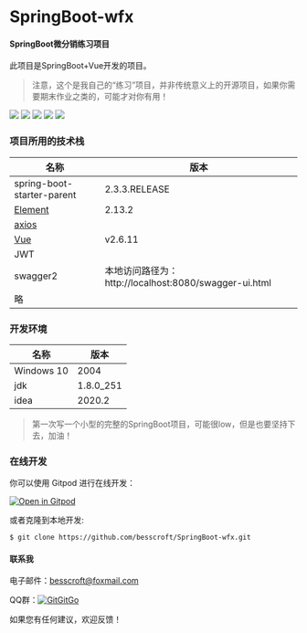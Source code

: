 # SpringBoot-wfx
#### SpringBoot微分销练习项目

此项目是SpringBoot+Vue开发的项目。

> 注意，这个是我自己的“练习”项目，并非传统意义上的开源项目，如果你需要期末作业之类的，可能才对你有用！

[![](https://img.shields.io/badge/%E5%BC%80%E5%8F%91%E8%BF%9B%E5%BA%A6-%E5%BC%80%E5%8F%91%E4%B8%AD-brightgreen?style=flat-square)]() [![](https://img.shields.io/badge/license-MIT-green?style=flat-square)](https://github.com/besscroft/SpringBoot-wfx/blob/master/LICENSE) [![](https://img.shields.io/badge/%E5%8D%9A%E5%AE%A2-%E6%AC%A2%E8%BF%8E%E8%AE%BF%E9%97%AE-orange.svg?style=flat-square)](https://52bess.com/) [![](https://img.shields.io/badge/%E5%BE%AE%E4%BF%A1%E5%85%AC%E4%BC%97%E5%8F%B7-%E7%88%AA%E5%93%87%E6%B4%BE%E7%94%9F-lightgrey.svg?style=flat-square)]() [![](https://img.shields.io/badge/release-v1.0.0-orange?style=flat-square)]()

### 项目所用的技术栈

| 名称                                                         | 版本                                                  |
| ------------------------------------------------------------ | ----------------------------------------------------- |
| spring-boot-starter-parent                                   | 2.3.3.RELEASE                                         |
| [Element](https://element.eleme.cn/#/zh-CN/component/installation) | 2.13.2                                                |
| [axios](http://axios-js.com/zh-cn/docs/index.html)           |                                                       |
| [Vue](https://cn.vuejs.org/v2/guide/)                        | v2.6.11                                               |
| JWT                                                          |                                                       |
| swagger2                                                     | 本地访问路径为：http://localhost:8080/swagger-ui.html |
| 略                                                           |                                                       |


### 开发环境

| 名称       | 版本      |
| ---------- | --------- |
| Windows 10 | 2004      |
| jdk        | 1.8.0_251 |
| idea       | 2020.2    |

> 第一次写一个小型的完整的SpringBoot项目，可能很low，但是也要坚持下去，加油！

### 在线开发
你可以使用 Gitpod 进行在线开发：
<p><a href="https://gitpod.io/#https://github.com/besscroft/SpringBoot-wfx" rel="nofollow"><img src="https://camo.githubusercontent.com/1eb1ddfea6092593649f0117f7262ffa8fbd3017/68747470733a2f2f676974706f642e696f2f627574746f6e2f6f70656e2d696e2d676974706f642e737667" alt="Open in Gitpod" data-canonical-src="https://gitpod.io/button/open-in-gitpod.svg" style="max-width:100%;"></a></p>

或者克隆到本地开发:

```
$ git clone https://github.com/besscroft/SpringBoot-wfx.git
```

#### 联系我

电子邮件：besscroft@foxmail.com

QQ群：<a target="_blank" href="https://qm.qq.com/cgi-bin/qm/qr?k=QGRHYDL2XE46mQMgl54WtIUl5pSuHVKP&jump_from=webapi"><img border="0" src="//pub.idqqimg.com/wpa/images/group.png" alt="GitGitGo" title="GitGitGo"></a>

如果您有任何建议，欢迎反馈！